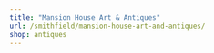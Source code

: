 ```yaml
---
title: "Mansion House Art & Antiques"
url: /smithfield/mansion-house-art-and-antiques/
shop: antiques
---
```

